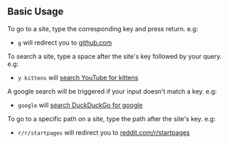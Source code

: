 ## Basic Usage

To go to a site, type the corresponding key and press return. e.g:

- `g` will redirect you to [github.com](https://gmail.com)

To search a site, type a space after the site's key followed by your
query. e.g:

- `y kittens` will
  [search YouTube for kittens](https://www.youtube.com/results?search_query=kittens)

A google search will be triggered if your input doesn't match a key.
e.g:

- `google` will [search DuckDuckGo for google](https://duckduckgo.com/?q=google)

To go to a specific path on a site, type the path after the site's key.
e.g:

- `r/r/startpages` will redirect you to
  [reddit.com/r/startpages](https://www.reddit.com/r/startpages)
